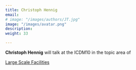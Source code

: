 ```yaml
---
title: Christoph Hennig
email: 
# image: "/images/authors/JT.jpg"
image: "/images/avatar.png"
description:
weight: 33

---
```


**Christoph Hennig** will talk at the ICDM10 in the topic area of

[Large Scale Facilities](/topics/11_large-scale-facilities)


